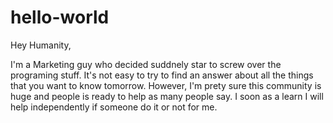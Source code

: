 # hello-world

Hey Humanity,

I'm a Marketing guy who decided suddnely star to screw over the programing stuff. It's not easy to try to find an answer about  all the things that you want to know tomorrow. However, I'm prety sure this community is huge and people is ready to help as many people say. I soon as a learn I will help independently if someone do it or not for  me.

